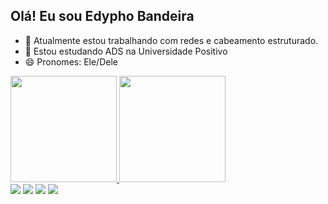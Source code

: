 ## Olá! Eu sou Edypho Bandeira

- 🔭 Atualmente estou trabalhando com redes e cabeamento estruturado.
- 🌱 Estou estudando ADS na Universidade Positivo
- 😄 Pronomes: Ele/Dele
<div>
  <a href="https://github.com/edypho">
    <image height="170em" src="https://github-readme-stats.vercel.app/api?username=edypho&show_icons=true&theme=radical"/_>
    <image height="170em" src="https://github-readme-stats.vercel.app/api/top-langs/?username=edypho&layout=compact&langs_count=16&theme=radical"/_>
</div>

<div>
  	<a href="https://www.facebook.com/profile.php?id=61578068572806" target="_blank"><img src="https://img.shields.io/badge/Facebook-1877F2?style=for-the-badge&logo=facebook&logoColor=white" target=_blank"><a/>
<a href="https://www.instagram.com/bandeiraedypho/" target="_blank"><img src="https://img.shields.io/badge/Instagram-E4405F?style=for-the-badge&logo=instagram&logoColor=white" target=_blank"><a/>
<a href="https://www.linkedin.com/in/edypho-bandeira-a7ab00168/" target="_blank"><img src="https://img.shields.io/badge/LinkedIn-0077B5?style=for-the-badge&logo=linkedin&logoColor=whithe" target=_blank"><a/>
<a href="mailto:edyphokubis@gmail.com"><img src="https://img.shields.io/badge/Gmail-D14836?style=for-the-badge&logo=gmail&logoColor=white" target=_blank"><a/>
</div>
